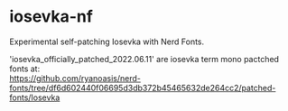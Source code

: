 # iosevka-nf

Experimental self-patching Iosevka with Nerd Fonts.

'iosevka_officially_patched_2022.06.11' are iosevka term mono pactched fonts at:  
https://github.com/ryanoasis/nerd-fonts/tree/df6d602440f06695d3db372b45465632de264cc2/patched-fonts/Iosevka
